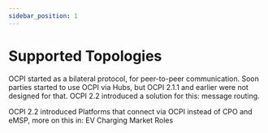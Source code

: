 ```yaml
---
sidebar_position: 1
---
```


# Supported Topologies

OCPI started as a bilateral protocol, for peer-to-peer communication. Soon parties started to use OCPI via Hubs, but
OCPI 2.1.1 and earlier were not designed for that. OCPI 2.2 introduced a solution for this: message routing.

OCPI 2.2 introduced Platforms that connect via OCPI instead of CPO and eMSP, more on this in: EV Charging Market Roles
